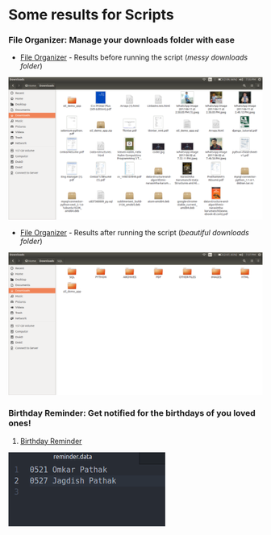 # Some results for Scripts

### File Organizer: Manage your downloads folder with ease

* [File Organizer](P05_FileOrganizer) - Results before running the script (*messy downloads folder*)


![File Organizer Before](Results/FolderManipulationBefore.png "Before")

* [File Organizer](P05_FileOrganizer) - Results after running the script (*beautiful downloads folder*)


![File Organizer After](Results/FolderManipulationAfter.png "After")

### Birthday Reminder: Get notified for the birthdays of you loved ones!

1. [Birthday Reminder](P09_ReminderApplication.py)<br />

![Birthday Reminder](Results/BirthdayReminder.png "Birthdays")
